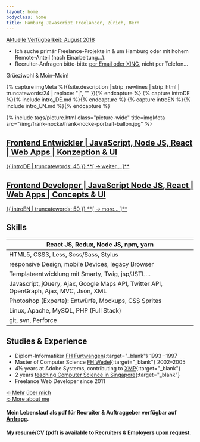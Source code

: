 ```yaml
---
layout: home
bodyclass: home
title: Hamburg Javascript Freelancer, Zürich, Bern
---
```


<div class='box box-pit center h2 bpad10'>
    <a href='/contact/' class='plain'>Aktuelle Verfügbarkeit: August 2018</a>
    <ul class='h3'>
        <li>
            Ich suche primär Freelance-Projekte in &amp; um Hamburg oder mit hohem Remote-Anteil (nach Einarbeitung…).
        </li>
        <li>
            Recruiter-Anfragen bitte-bitte <a href='/contact'>per Email oder XING</a>, nicht per Telefon…
        </li>
    </ul>
</div>


<div class='center h1 shadow-massive-text'>
    <span class='zbounce1'>Grüeziwohl</span>
    <span class='zdrop1'> &amp;&nbsp;Moin–Moin!</span>
</div>

{% capture imgMeta %}{{site.description | strip_newlines | strip_html | truncatewords:24 | replace: "|", "" }}{% endcapture %}
{% capture introDE %}{% include intro_DE.md %}{% endcapture %}
{% capture introEN %}{% include intro_EN.md %}{% endcapture %}

{% include tags/picture.html
  class="picture-wide"
  title=imgMeta
  src="/img/frank-nocke/frank-nocke-portrait-ballon.jpg"
%}

<section class='col-2-m bilingual'>
    <a lang='de' href='{% link _pages/work_DE.md %}' class='col plain'>
        <h1 class='h2'>Frontend Entwickler | JavaScript, Node JS, React | Web Apps | Konzeption & UI</h1>
        <span markdown='1'>
            {{ introDE | truncatewords: 45 }}
            **[ →&thinsp;weiter... ]**
        </span>
    </a>
    <a lang='de' href='{% link _pages/work_EN.md %}' class='col plain'>
        <h2>Frontend Developer | JavaScript Node JS, React | Web Apps | Concepts & UI</h2>
        <span markdown='1'>
            {{ introEN | truncatewords: 50 }}
            **[ →&thinsp;more... ]**
        </span>
    </a>

</section>


## Skills

| React JS, Redux, Node JS, npm, yarn |
| --- |
| HTML5, CSS3, Less, Scss/Sass, Stylus |
| responsive Design, mobile Devices, legacy Browser |
| Templateentwicklung mit Smarty, Twig, jsp/JSTL… |
| Javascript, jQuery, Ajax, Google Maps API, Twitter API, OpenGraph, Ajax, MVC, Json, XML |
| Photoshop (Experte): Entwürfe, Mockups, CSS Sprites |
| Linux, Apache, MySQL, PHP (Full Stack) |
| git, svn, Perforce |

## Studies &amp; Experience

* Diplom-Informatiker [FH Furtwangen](https://www.hs-furtwangen.de/studierende/fakultaeten/digitale-medien/medieninformatik-bsc.html){:target="_blank"} 1993&thinsp;–&thinsp;1997
* Master of Computer Science [FH Wedel](http://www.fh-wedel.de/){:target="_blank"} 2002–2005
* 4½ years at Adobe Systems, contributing to [XMP](http://www.adobe.com/products/xmp.html){:target="_blank"}
* 2 years [teaching Computer Science in Singapore](http://www.np.edu.sg/ict/Pages/default.aspx){:target="_blank"}
* Freelance Web Developer since 2011

<div class='col-2-m'>
    <div class='col h1 center zbounce1'>
        <a href='{% link _pages/work_DE.md %}' class='button button-cta'>➪ Mehr über mich</a>
    </div>
    <div class='col h1 center zdrop1'>
        <a href='{% link _pages/work_EN.md %}' class='button button-cta'>➪ More about me</a>
    </div>
</div>

<h4 class='center tpad20'>Mein Lebenslauf als pdf für Recruiter & Auftraggeber verfügbar auf <a href='/contact/'>Anfrage</a>.</h4>
<h4 class='center tpad10'>My resumé/CV (pdf) is available to Recruiters & Employers <a href='/contact/'>upon request</a>.</h4>
